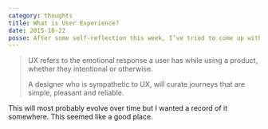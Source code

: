 ```yaml
---
category: thoughts
title: What is User Experience?
date: 2015-10-22
posse: After some self-reflection this week, I’ve tried to come up with my own answer to the question “What is User Experience?”
---
```


> UX refers to the emotional response a user has while using a product, whether they intentional or otherwise.
>
> A designer who is sympathetic to UX, will curate journeys that are simple, pleasant and reliable.

This will most probably evolve over time but I wanted a record of it somewhere. This seemed like a good place.
